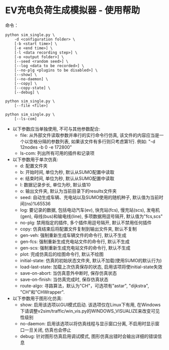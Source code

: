 # EV充电负荷生成模拟器 - 使用帮助

命令：

```
python sim_single.py \
    -d <configuration folder> \
    [-b <start time>] \
    [-e <end time>] \
    [-l <data recording step>] \
    [-o <output folder>] \
    [--seed <random seed>] \
    [--log <data to be recorded>] \
    [--no-plg <plugins to be disabled>] \
    [--show] \
    [--no-daemon] \
    [--copy] \
    [--copy-state] \
    [--debug] \

python sim_single.py \
    [--file <file>]

python sim_single.py \
    [--ls-com] 
```

+ 以下参数应当单独使用, 不可与其他参数配合:
  - file: 从外部文件读取参数并串行的实行命令行仿真, 该文件的内容应当是一个以空格分隔的参数列表, 如果该文件有多行则只考虑第1行. 例如: "-d 12nodes -b 0 -e 172800"
  - ls-com: 列出所有可用的插件和记录项
+ 以下参数用于单次仿真:
  - d: 配置文件夹
  - b: 开始时间, 单位为秒, 默认从SUMO配置中读取
  - e: 结束时间, 单位为秒, 默认从SUMO配置中读取
  - l: 数据记录步长, 单位为秒, 默认值10
  - o: 输出文件夹, 默认为当前目录下的results文件夹
  - seed: 自动生成车辆、充电站以及SUMO使用的随机种子, 默认值为当前时间(ns)%65536
  - log: 要记录的数据, 包括电动汽车(ev), 快充站(fcs), 慢充站(scs), 发电机(gen), 母线(bus)和输电线(line), 多项数据用逗号隔开, 默认值为"fcs,scs"
  - no-plg: 禁用指定的插件, 多个插件用逗号隔开, 默认不禁用任何插件
  - copy: 仿真结束后将配置文件复制到输出文件夹, 默认不复制
  - gen-veh: 强制重新生成车辆文件的命令行, 默认不生成
  - gen-fcs: 强制重新生成充电站文件的命令行, 默认不生成
  - gen-scs: 强制重新生成充电站文件的命令行, 默认不生成
  - plot: 完成仿真后的绘图命令行, 默认不绘图
  - initial-state: 仿真的初始状态文件夹, 默认不加载(使用SUMO的默认行为)
  - load-last-state: 加载上次仿真保存的状态, 启用该项将使initial-state失效
  - save-on-abort: 当仿真意外中断时, 保存仿真状态
  - save-on-finish: 当仿真完成时, 保存仿真状态
  - route-algo: 寻路算法，默认为"CH"，可选项有"astar", "dijkstra", "CH"和"CHWrapper".
+ 以下参数用于图形化仿真:
  - show: 启用该选项以GUI模式启动. 该选项仅在Linux下有用, 在Windows下请调整v2sim/traffic/win_vis.py的WINDOWS_VISUALIZE来改变可见性级别
  - no-daemon: 启用该选项以将仿真线程与显示窗口分离, 不启用时显示窗口一旦关闭, 仿真也会停止
  - debug: 针对图形仿真启用调试模式, 图形仿真出错时会输出详细的错误信息
